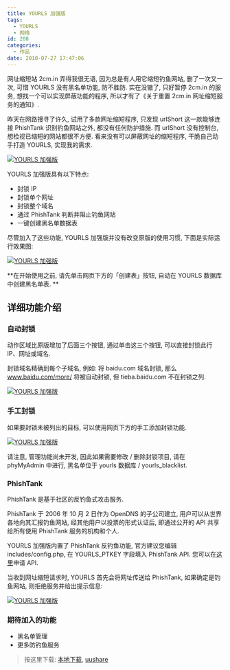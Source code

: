 ```yaml
---
title: YOURLS 加强版
tags:
  - YOURLS
  - 网络
id: 208
categories:
  - 作品
date: 2010-07-27 17:47:06
---
```


网址缩短站 2cm.in 弄得我很无语, 因为总是有人用它缩短钓鱼网站, 删了一次又一次, 可惜 YOURLS 没有黑名单功能, 防不胜防. 实在没辙了, 只好暂停 2cm.in 的服务, 想找一个可以实现屏蔽功能的程序, 所以才有了《关于重置 2cm.in 网址缩短服务的通知》.

昨天在网路搜寻了许久, 试用了多款网址缩短程序, 只发现 urlShort 这一款能够连接 PhishTank 识别钓鱼网站之外, 都没有任何防护措施. 而 urlShort 没有控制台, 想检视已缩短的网站都很不方便. 看来没有可以屏蔽网址的缩短程序, 干脆自己动手打造 YOURLS, 实现我的需求.

[![YOURLS 加强版](http://img.beamnote.com/2010/yourls-mbrc.png)](http://img.beamnote.com/2010/yourls-mbrc.png)<!-- more -->

YOURLS 加强版具有以下特点:

* 封锁 IP
* 封锁单个网址
* 封锁整个域名
* 通过 PhishTank 判断并阻止钓鱼网站
* 一键创建黑名单数据表

尽管加入了这些功能, YOURLS 加强版并没有改变原版的使用习惯, 下面是实际运行效果图:

[![YOURLS 加强版](http://img.beamnote.com/2010/2010-07-27_16-48-11.png)](http://img.beamnote.com/2010/2010-07-27_16-48-11.png)

**在开始使用之前, 请先单击网页下方的「创建表」按钮, 自动在 YOURLS 数据库中创建黑名单表. **

## 详细功能介绍

### 自动封锁

动作区域比原版增加了后面三个按钮, 通过单击这三个按钮, 可以直接封锁此行 IP、网址或域名.

封锁域名精确到每个子域名, 例如: 将 baidu.com 域名封锁, 那么 www.baidu.com/more/ 将被自动封锁, 但 tieba.baidu.com 不在封锁之列.

[![YOURLS 加强版](http://img.beamnote.com/2010/2010-07-27_17-00-42.png)](http://img.beamnote.com/2010/2010-07-27_17-00-42.png)

### 手工封锁

如果要封锁未被列出的目标, 可以使用网页下方的手工添加封锁功能.

[![YOURLS 加强版](http://img.beamnote.com/2010/2010-07-27_17-13-09.png)](http://img.beamnote.com/2010/2010-07-27_17-13-09.png)

请注意, 管理功能尚未开发, 因此如果需要修改 / 删除封锁项目, 请在 phyMyAdmin 中进行, 黑名单位于 yourls 数据库 / yourls_blacklist.

### PhishTank

PhishTank 是基于社区的反钓鱼式攻击服务.

PhishTank 于 2006 年 10 月 2 日作为 OpenDNS 的子公司建立, 用户可以从世界各地向其汇报钓鱼网站, 经其他用户以投票的形式认证后, 即通过公开的 API 共享给所有使用 PhishTank 服务的机构和个人.

YOURLS 加强版内置了 PhishTank 反钓鱼功能, 官方建议您编辑 includes/config.php, 在 YOURLS_PTKEY 字段填入 PhishTank API. 您可以在[这里](http://phishtank.com/api_register.php)申请 API.

当收到网址缩短请求时, YOURLS 首先会将网址传送给 PhishTank, 如果确定是钓鱼网站, 则拒绝服务并给出提示信息:

[![YOURLS 加强版](http://img.beamnote.com/2010/2010-07-27_17-32-31.png)](http://img.beamnote.com/2010/2010-07-27_17-32-31.png)

### 期待加入的功能

* 黑名单管理
* 更多防钓鱼服务

> 按这里下载: [本地下载](http://raychow.info/wp-content/uploads/2010/07/yourls-1.4.3-mbrc-1.0.zip), [uushare](http://www.uushare.com/user/raychow/file/3326812)

